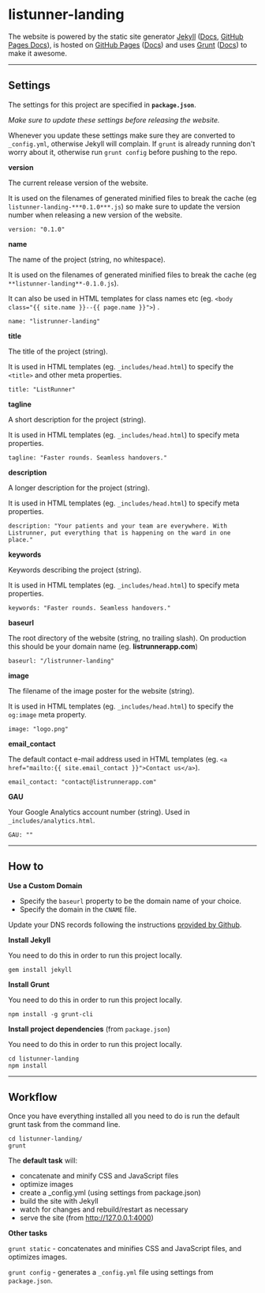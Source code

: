 listunner-landing
=================

The website is powered by the static site generator [Jekyll](http://jekyllrb.com/) ([Docs](http://jekyllrb.com/docs/home), [GitHub Pages Docs](http://jekyllrb.com/docs/github-pages/)), is hosted on [GitHub Pages](http://pages.github.com/) ([Docs](https://help.github.com/categories/20/articles)) and uses [Grunt](http://gruntjs.com/) ([Docs](http://gruntjs.com/getting-started)) to make it awesome.

---

## Settings

The settings for this project are specified in **```package.json```**.

*Make sure to update these settings before releasing the website.* 

Whenever you update these settings make sure they are converted to ```_config.yml```, otherwise Jekyll will complain. If ```grunt``` is already running don't worry about it, otherwise run ```grunt config``` before pushing to the repo. 

**version**

The current release version of the website.

It is used on the filenames of generated minified files to break the cache (eg ```listunner-landing-***0.1.0***.js```) so make sure to update the version number when releasing a new version of the website.

```
version: "0.1.0"
```

**name**

The name of the project (string, no whitespace).

It is used on the filenames of generated minified files to break the cache (eg ```**listunner-landing**-0.1.0.js```).

It can also be used in HTML templates for class names etc (eg. ```<body class="{{ site.name }}--{{ page.name }}">```) .

```
name: "listrunner-landing"
```

**title**

The title of the project (string).

It is used in HTML templates (eg. ```_includes/head.html```) to specify the ```<title>``` and other meta properties.

```
title: "ListRunner"
```

**tagline**

A short description for the project (string).

It is used in HTML templates (eg. ```_includes/head.html```) to specify meta properties.

```
tagline: "Faster rounds. Seamless handovers."
```

**description**

A longer description for the project (string).

It is used in HTML templates (eg. ```_includes/head.html```) to specify meta properties.

```
description: "Your patients and your team are everywhere. With Listrunner, put everything that is happening on the ward in one place."
```

**keywords**

Keywords describing the project (string).

It is used in HTML templates (eg. ```_includes/head.html```) to specify meta properties.

```
keywords: "Faster rounds. Seamless handovers."
```

**baseurl**

The root directory of the website (string, no trailing slash). On production this should be your domain name (eg. **listrunnerapp.com**)

```
baseurl: "/listrunner-landing"
```

**image**

The filename of the image poster for the website (string).

It is used in HTML templates (eg. ```_includes/head.html```) to specify the ```og:image``` meta property.

```
image: "logo.png"
```

**email_contact**

The default contact e-mail address used in HTML templates (eg. ```<a href="mailto:{{ site.email_contact }}">Contact us</a>```).

```
email_contact: "contact@listrunnerapp.com"
```

**GAU**

Your Google Analytics account number (string). Used in ```_includes/analytics.html```.

```
GAU: ""
```

---

## How to

**Use a Custom Domain**

* Specify the ```baseurl``` property to be the domain name of your choice.
* Specify the domain in the ```CNAME``` file.

Update your DNS records following the instructions [provided by Github](https://help.github.com/articles/setting-up-a-custom-domain-with-pages).


**Install Jekyll**

You need to do this in order to run this project locally.

```
gem install jekyll
```

**Install Grunt**

You need to do this in order to run this project locally.

```
npm install -g grunt-cli
```

**Install project dependencies** (from ```package.json```)

You need to do this in order to run this project locally.

```
cd listunner-landing
npm install
```

---

## Workflow

Once you have everything installed all you need to do is run the default grunt task from the command line.

```
cd listunner-landing/
grunt
```

The **default task** will:

* concatenate and minify CSS and JavaScript files
* optimize images
* create a _config.yml (using settings from package.json)
* build the site with Jekyll
* watch for changes and rebuild/restart as necessary
* serve the site (from http://127.0.0.1:4000)

**Other tasks**

```grunt static``` - concatenates and minifies CSS and JavaScript files, and optimizes images.

```grunt config``` - generates a ```_config.yml``` file using settings from ```package.json```.
